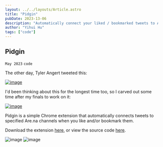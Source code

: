 ```yaml
---
layout: ../../layouts/Article.astro
title: "Pidgin"
pubDate: 2023-13-06
description: "Automatically connect your liked / bookmarked tweets to Are.na."
author: "Yihui Hu"
tags: ["code"]
---
```


## Pidgin

`May 2023`
`code`

The other day, Tyler Angert tweeted this:

[![image](https://yihui-work.s3.us-east-2.amazonaws.com/pidgin_tyler_tweet.png)](https://twitter.com/tylerangert/status/1653463336154005505?s=20)

I'd been thinking about this for the longest time too, so I carved out some time after my finals to work on it:

[![image](https://yihui-work.s3.us-east-2.amazonaws.com/pidgin_yihui_tweet.png)](https://twitter.com/_yihui/status/1662245427033284609?s=20)

Pidgin is a simple Chrome extension that automatically connects tweets to specified Are.na channels when you like and/or bookmark them.

Download the extension [here](https://chrome.google.com/webstore/detail/pidgin/maikbdfilhceffcfpenbfcgohpgnjmem?hl=en&authuser=6), or view the source code [here](https://chrome.google.com/webstore/detail/pidgin/maikbdfilhceffcfpenbfcgohpgnjmem?hl=en&authuser=6).

![image](https://yihui-work.s3.us-east-2.amazonaws.com/pidgin_in_use.png)
![image](https://yihui-work.s3.us-east-2.amazonaws.com/pidgin_extension.png)
